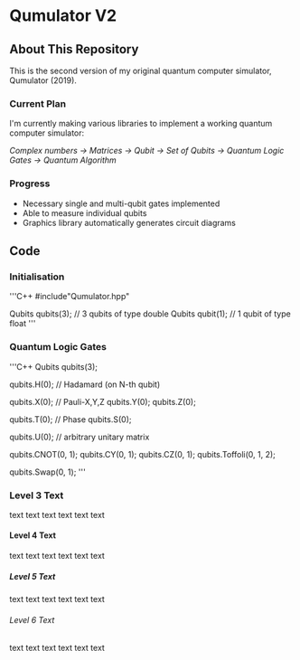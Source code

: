 # Qumulator V2

## About This Repository
This is the second version of my original quantum computer simulator, Qumulator (2019).

### Current Plan
I'm currently making various libraries to implement a working quantum computer simulator:

_Complex numbers -> Matrices -> Qubit -> Set of Qubits -> Quantum Logic Gates -> Quantum Algorithm_

### Progress
* Necessary single and multi-qubit gates implemented
* Able to measure individual qubits
* Graphics library automatically generates circuit diagrams


## Code

### Initialisation

'''C++
#include"Qumulator.hpp"

Qubits<double> qubits(3); // 3 qubits of type double
Qubits<float> qubit(1); // 1 qubit of type float
'''

### Quantum Logic Gates

'''C++
Qubits<double> qubits(3);

qubits.H(0); // Hadamard (on N-th qubit)

qubits.X(0); // Pauli-X,Y,Z
qubits.Y(0);
qubits.Z(0);

qubits.T(0); // Phase
qubits.S(0);

qubits.U(0); // arbitrary unitary matrix

qubits.CNOT(0, 1);
qubits.CY(0, 1);
qubits.CZ(0, 1);
qubits.Toffoli(0, 1, 2);

qubits.Swap(0, 1);
'''

### Level 3 Text
text text text
text text text

#### Level 4 Text
text text text
text text text

##### Level 5 Text
text text text
text text text

###### Level 6 Text
text text text
text text text
